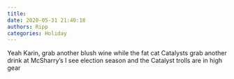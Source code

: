 ```yaml
---
title: 
date: 2020-05-31 21:40:18
authors: Ripp
categories: Holiday
---
```


 Yeah Karin, grab another blush wine while the fat cat Catalysts grab another drink at McSharry’s
I see election season and the Catalyst trolls are in high gear